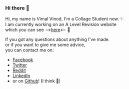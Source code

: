 ### Hi there 👋

<!--
**Dalekvim/Dalekvim** is a ✨ _special_ ✨ repository because its `README.md` (this file) appears on your GitHub profile.

Here are some ideas to get you started:

- 🔭 I’m currently working on ...
- 🌱 I’m currently learning ...
- 👯 I’m looking to collaborate on ...
- 🤔 I’m looking for help with ...
- 💬 Ask me about ...
- 📫 How to reach me: ...
- 😄 Pronouns: ...
- ⚡ Fun fact: ...
-->

Hi, my name is Vimal Vinod, I'm a Collage Student now. ✨<br>
I am currently working on an A Level Revision website<br>
which you can see
--><a href="https://github.com/Dalekvim/ALevelRevisionArchive">here</a><-- 🌱<br>

If you got any questions about anything I've made.<br>
or if you want to give me some advice,<br>
you can contact me on:
<ul>
  <li><a href="https://www.facebook.com/dalekvim">Facebook</a></li>
  <li><a href="https://twitter.com/dalekvim">Twitter<a></li>
  <li><a href="https://www.reddit.com/user/dalekvim">Reddit</a></li>
  <li><a href="https://www.linkedin.com/in/vimal-vinod-53489b195/">LinkedIn<a></li>
  <li>or on <a href="https://github.com/Dalekvim">Github</a>! (I think 🤔)</li>
</ul>
